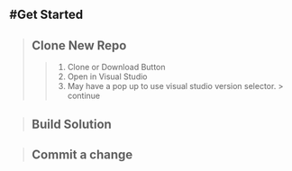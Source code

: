 #Get Started
---

> ## Clone New Repo
>> 1. Clone or Download Button
>> 2. Open in Visual Studio 
>> 3. May have a pop up to use visual studio version selector. > continue

>## Build Solution 


>## Commit a change

